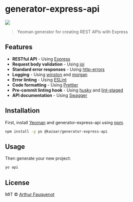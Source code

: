 # generator-express-api

![](https://img.shields.io/badge/license-MIT-blue.svg)

> Yeoman generator for creating REST APIs with Express

## Features

- **RESTful API** - Using [Express](https://github.com/expressjs/express/)
- **Request body validation** - Using [joi](https://github.com/hapijs/joi)
- **Standard error responses** - Using [http-errors](https://www.npmjs.com/package/http-errors)
- **Logging** - Using [winston](https://github.com/winstonjs/winston) and [morgan](https://github.com/expressjs/morgan#readme)
- **Error linting** - Using [ESLint](https://eslint.org/)
- **Code formatting** - Using [Prettier](https://prettier.io/)
- **Pre-commit linting hook** - Using [husky](https://github.com/typicode/husky) and [lint-staged](https://github.com/okonet/lint-staged)
- **API documentation** - Using [Swagger](https://swagger.io/)

## Installation

First, install [Yeoman](http://yeoman.io) and generator-express-api using [npm](https://www.npmjs.com/).

```bash
npm install -g yo @kazaar/generator-express-api
```

## Usage

Then generate your new project:

```bash
yo api
```

## License

MIT © [Arthur Fauquenot](https://github.com/arthurfauq)
